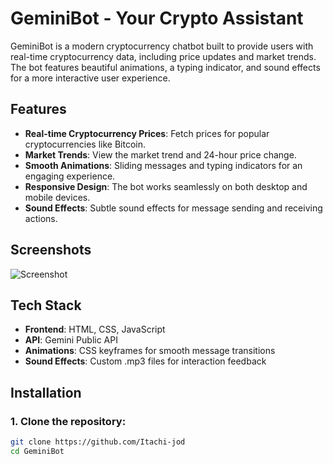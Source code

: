 # GeminiBot - Your Crypto Assistant

GeminiBot is a modern cryptocurrency chatbot built to provide users with real-time cryptocurrency data, including price updates and market trends. The bot features beautiful animations, a typing indicator, and sound effects for a more interactive user experience.

## Features

- **Real-time Cryptocurrency Prices**: Fetch prices for popular cryptocurrencies like Bitcoin.
- **Market Trends**: View the market trend and 24-hour price change.
- **Smooth Animations**: Sliding messages and typing indicators for an engaging experience.
- **Responsive Design**: The bot works seamlessly on both desktop and mobile devices.
- **Sound Effects**: Subtle sound effects for message sending and receiving actions.

## Screenshots

![Screenshot](screenshot.png)  <!-- If you have a screenshot, add it here -->

## Tech Stack

- **Frontend**: HTML, CSS, JavaScript
- **API**: Gemini Public API
- **Animations**: CSS keyframes for smooth message transitions
- **Sound Effects**: Custom .mp3 files for interaction feedback

## Installation

### 1. Clone the repository:

```bash
git clone https://github.com/Itachi-jod
cd GeminiBot
